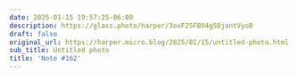 ```yaml
---
date: 2025-01-15 19:57:25-06:00
description: https://glass.photo/harper/3ovF25FBV4g5DjantVyo8
draft: false
original_url: https://harper.micro.blog/2025/01/15/untitled-photo.html
sub_title: Untitled photo
title: 'Note #162'
---
```


[](https://glass.photo/harper/3ovF25FBV4g5DjantVyo8)